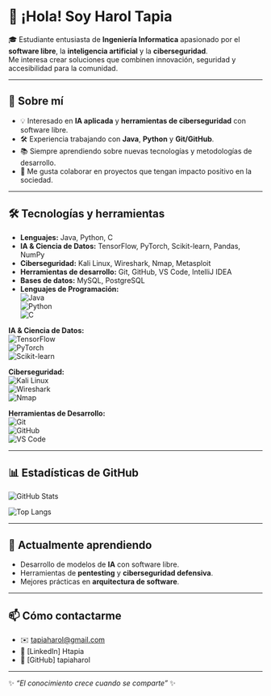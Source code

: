 # 👋 ¡Hola! Soy Harol Tapia  

🎓 Estudiante entusiasta de **Ingeniería Informatica** apasionado por el **software libre**, la **inteligencia artificial** y la **ciberseguridad**.  
Me interesa crear soluciones que combinen innovación, seguridad y accesibilidad para la comunidad.  

---

## 🚀 Sobre mí
- 💡 Interesado en **IA aplicada** y **herramientas de ciberseguridad** con software libre.  
- 🛠️ Experiencia trabajando con **Java**, **Python** y **Git/GitHub**.  
- 📚 Siempre aprendiendo sobre nuevas tecnologías y metodologías de desarrollo.  
- 🤝 Me gusta colaborar en proyectos que tengan impacto positivo en la sociedad.  

---

## 🛠️ Tecnologías y herramientas
- **Lenguajes:** Java, Python, C  
- **IA & Ciencia de Datos:** TensorFlow, PyTorch, Scikit-learn, Pandas, NumPy  
- **Ciberseguridad:** Kali Linux, Wireshark, Nmap, Metasploit  
- **Herramientas de desarrollo:** Git, GitHub, VS Code, IntelliJ IDEA  
- **Bases de datos:** MySQL, PostgreSQL
- **Lenguajes de Programación:**  
![Java](https://img.shields.io/badge/Java-red?logo=java&logoColor=white&style=for-the-badge)  
![Python](https://img.shields.io/badge/Python-blue?logo=python&logoColor=white&style=for-the-badge)  
![C](https://img.shields.io/badge/C-00599C?logo=c&logoColor=white&style=for-the-badge)  

**IA & Ciencia de Datos:**  
![TensorFlow](https://img.shields.io/badge/TensorFlow-orange?logo=tensorflow&logoColor=white&style=for-the-badge)  
![PyTorch](https://img.shields.io/badge/PyTorch-EE4C2C?logo=pytorch&logoColor=white&style=for-the-badge)  
![Scikit-learn](https://img.shields.io/badge/Scikit--learn-F7931E?logo=scikit-learn&logoColor=white&style=for-the-badge)  

**Ciberseguridad:**  
![Kali Linux](https://img.shields.io/badge/Kali_Linux-557C94?logo=kalilinux&logoColor=white&style=for-the-badge)  
![Wireshark](https://img.shields.io/badge/Wireshark-1679A7?logo=wireshark&logoColor=white&style=for-the-badge)  
![Nmap](https://img.shields.io/badge/Nmap-00457C?logo=gnu-bash&logoColor=white&style=for-the-badge)  

**Herramientas de Desarrollo:**  
![Git](https://img.shields.io/badge/Git-F05032?logo=git&logoColor=white&style=for-the-badge)  
![GitHub](https://img.shields.io/badge/GitHub-181717?logo=github&logoColor=white&style=for-the-badge)  
![VS Code](https://img.shields.io/badge/VS_Code-0078D4?logo=visual-studio-code&logoColor=white&style=for-the-badge)  
 

---

## 📊 Estadísticas de GitHub
![GitHub Stats](https://github-readme-stats.vercel.app/api?username=tapiaharol&show_icons=true&theme=tokyonight)  

![Top Langs](https://github-readme-stats.vercel.app/api/top-langs/?username=tapiaharol&layout=compact&theme=tokyonight)

---

## 🌱 Actualmente aprendiendo
- Desarrollo de modelos de **IA** con software libre.  
- Herramientas de **pentesting** y **ciberseguridad defensiva**.  
- Mejores prácticas en **arquitectura de software**.  

---

## 📫 Cómo contactarme
- ✉️ tapiaharol@gmail.com  
- 💼 [LinkedIn] Htapia  
- 🐙 [GitHub] tapiaharol  

---

✨ _“El conocimiento crece cuando se comparte”_ ✨

